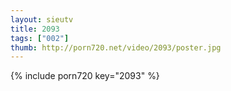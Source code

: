 ```yaml
--- 
layout: sieutv
title: 2093
tags: ["002"]
thumb: http://porn720.net/video/2093/poster.jpg
---
```

{% include porn720 key="2093" %} 
